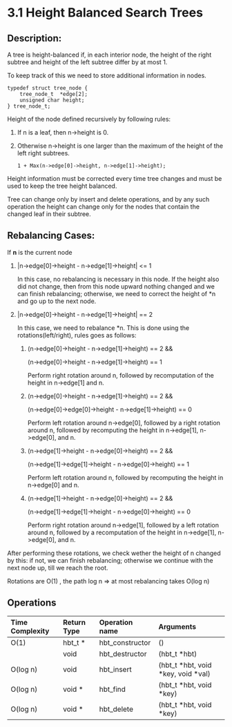 # 3.1 Height Balanced Search Trees

## Description:
A tree is height-balanced if, in each interior node, the height of the right subtree and height of the left subtree differ by at most 1.

To keep track of this we need to store additional information in nodes.

```
typedef struct tree_node {
	tree_node_t  *edge[2];
	unsigned char height;
} tree_node_t;
```

Height of the node defined recursively by following rules:

1. If n is a leaf, then n->height is 0.
2. Otherwise n->height is one larger than the maximum of the height of the left right subtrees.

	`1 + Max(n->edge[0]->height, n->edge[1]->height);`

Height information must be corrected every time tree changes and must be used to keep the tree height balanced.

Tree can change only by insert and delete operations, and by any such operation the height can change only for the nodes that contain the changed leaf in their subtree.

## Rebalancing Cases:

If **n** is the current node

1. |n->edge[0]->height - n->edge[1]->height| <= 1

	In this case, no rebalancing is necessary in this node. If the height also did not change, then from this node upward nothing changed and we can finish rebalancing; otherwise, we need to correct the height of *n and go up to the next node.

2. |n->edge[0]->height - n->edge[1]->height| == 2

	In this case, we need to rebalance *n. This is done using the rotations(left/right), rules goes as follows:

	1. (n->edge[0]->height - n->edge[1]->height) == 2 &&

		(n->edge[0]->height - n->edge[1]->height) == 1

		Perform right rotation around n, followed by recomputation of the height in n->edge[1] and n.
	2. (n->edge[0]->height - n->edge[1]->height) == 2 &&

		(n->edge[0]->edge[0]->height - n->edge[1]->height) == 0

		Perform left rotation around n->edge[0], followed by a right rotation around n, followed by recomputing the height in n->edge[1], n->edge[0], and n.
	3. (n->edge[1]->height - n->edge[0]->height) == 2 &&

		(n->edge[1]->edge[1]->height - n->edge[0]->height) == 1

		Perform left rotation around n, followed by recomputing the height in n->edge[0] and n.

	4. (n->edge[1]->height - n->edge[0]->height) == 2 &&

		(n->edge[1]->edge[1]->height - n->edge[0]->height) == 0

		Perform right rotation around n->edge[1], followed by a left rotation around n, followed by a recomputation of the height in n->edge[1], n->edge[0], and n.

After performing these rotations, we check wether the height of n changed by this: if not, we can finish rebalancing; otherwise we continue with the next node up, till we reach the root.

Rotations are O(1) , the path log n => at most rebalancing takes O(log n)

## Operations
   | Time Complexity | Return Type    | Operation name         | Arguments 		       	     |
   |:----------------|:---------------|:-----------------------|:------------------------------------|
   | O(1)	     | hbt_t *        | hbt\_constructor       | ()				     |
   |   	 	     | void           | hbt\_destructor        | (hbt\_t *hbt)		             |
   | O(log n)	     | void	      | hbt\_insert            | (hbt\_t *hbt, void *key, void *val) |
   | O(log n)        | void * 	      | hbt\_find              | (hbt\_t *hbt, void *key)	     |
   | O(log n)        | void * 	      | hbt\_delete            | (hbt\_t *hbt, void *key)	     |